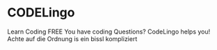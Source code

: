 # CODELingo
Learn Coding FREE
You have coding Questions? CodeLingo helps you!
Achte auf die Ordnung
is ein bissl kompliziert
